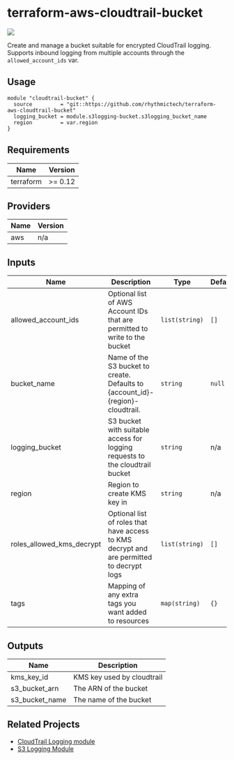 # terraform-aws-cloudtrail-bucket

[![](https://github.com/rhythmictech/terraform-aws-cloudtrail-bucket/workflows/check/badge.svg)](https://github.com/rhythmictech/terraform-aws-cloudtrail-bucket/actions)

Create and manage a bucket suitable for encrypted CloudTrail logging. Supports inbound logging from multiple accounts through the `allowed_account_ids` var.

## Usage
```
module "cloudtrail-bucket" {
  source         = "git::https://github.com/rhythmictech/terraform-aws-cloudtrail-bucket"
  logging_bucket = module.s3logging-bucket.s3logging_bucket_name
  region         = var.region
}

```

<!-- BEGINNING OF PRE-COMMIT-TERRAFORM DOCS HOOK -->
## Requirements

| Name | Version |
|------|---------|
| terraform | >= 0.12 |

## Providers

| Name | Version |
|------|---------|
| aws | n/a |

## Inputs

| Name | Description | Type | Default | Required |
|------|-------------|------|---------|:--------:|
| allowed\_account\_ids | Optional list of AWS Account IDs that are permitted to write to the bucket | `list(string)` | `[]` | no |
| bucket\_name | Name of the S3 bucket to create. Defaults to {account\_id}-{region}-cloudtrail. | `string` | `null` | no |
| logging\_bucket | S3 bucket with suitable access for logging requests to the cloudtrail bucket | `string` | n/a | yes |
| region | Region to create KMS key in | `string` | n/a | yes |
| roles\_allowed\_kms\_decrypt | Optional list of roles that have access to KMS decrypt and are permitted to decrypt logs | `list(string)` | `[]` | no |
| tags | Mapping of any extra tags you want added to resources | `map(string)` | `{}` | no |

## Outputs

| Name | Description |
|------|-------------|
| kms\_key\_id | KMS key used by cloudtrail |
| s3\_bucket\_arn | The ARN of the bucket |
| s3\_bucket\_name | The name of the bucket |

<!-- END OF PRE-COMMIT-TERRAFORM DOCS HOOK -->

## Related Projects
* [CloudTrail Logging module](https://github.com/rhythmictech/terraform-aws-cloudtrail-logging)
* [S3 Logging Module](https://github.com/rhythmictech/terraform-aws-s3logging-bucket)

